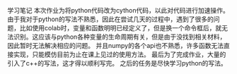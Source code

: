 学习笔记
本次作业为将python代码改为cython代码，以此对代码进行加速操作。
由于我对于python的写法不熟悉，因此在尝试几天的过程中，遇到了很多的问题，比如使用colab时，变量和函数明明已经定义了，但是换一个命令框后，就无法识别。这应该与python各种变量的生命周期有关，但是由于没找到相关材料，因此暂时无法解决相应的问题。
并且numpy的各个api也不熟悉，许多函数无法直接实现，只能模仿目前为止在课上见过的使用方法。
最后为了完成作业，大量的引入了c++的写法，这才得以顺利写完。
之后的任务是尽快学习python的写法。
